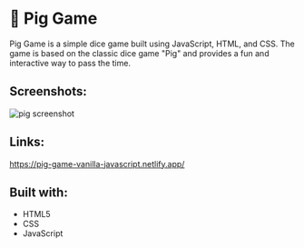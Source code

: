 # 🐷 Pig Game
Pig Game is a simple dice game built using JavaScript, HTML, and CSS. The game is based on the classic dice game "Pig" and 
provides a fun and interactive way to pass the time.
## Screenshots:
![pig screenshot](https://user-images.githubusercontent.com/111454100/220089355-08981441-71bd-4a12-b04a-c69792688aac.png)
## Links:
https://pig-game-vanilla-javascript.netlify.app/
## Built with: 
* HTML5
* CSS
* JavaScript
